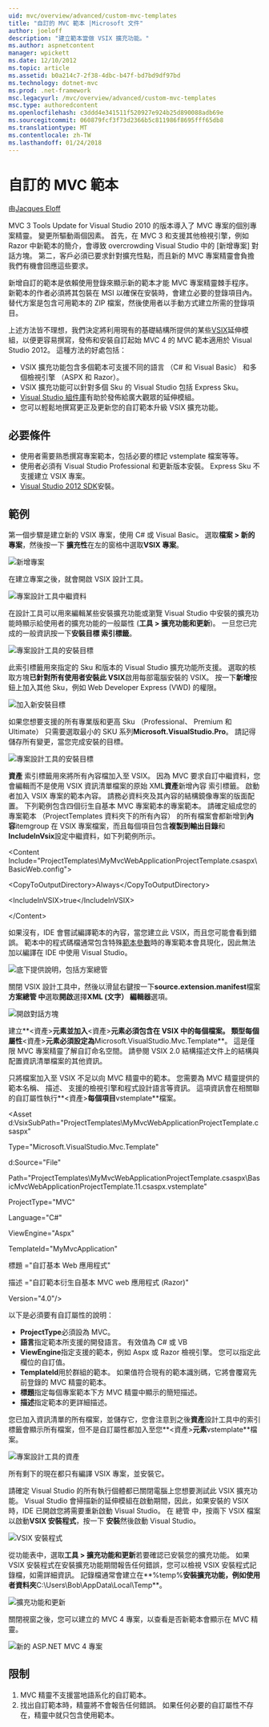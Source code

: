 ```yaml
---
uid: mvc/overview/advanced/custom-mvc-templates
title: "自訂的 MVC 範本 |Microsoft 文件"
author: joeloff
description: "建立範本當做 VSIX 擴充功能。"
ms.author: aspnetcontent
manager: wpickett
ms.date: 12/10/2012
ms.topic: article
ms.assetid: b0a214c7-2f38-4dbc-b47f-bd7bd9df97bd
ms.technology: dotnet-mvc
ms.prod: .net-framework
msc.legacyurl: /mvc/overview/advanced/custom-mvc-templates
msc.type: authoredcontent
ms.openlocfilehash: c3ddd4e341511f520927e924b25d890088adb69e
ms.sourcegitcommit: 060879fcf3f73d2366b5c811986f8695fff65db8
ms.translationtype: MT
ms.contentlocale: zh-TW
ms.lasthandoff: 01/24/2018
---
```

<a name="custom-mvc-template"></a>自訂的 MVC 範本
====================
由[Jacques Eloff](https://github.com/joeloff)

MVC 3 Tools Update for Visual Studio 2010 的版本導入了 MVC 專案的個別專案精靈。 變更所驅動兩個因素。 首先，在 MVC 3 和支援其他檢視引擎，例如 Razor 中新範本的簡介，會導致 overcrowding Visual Studio 中的 [新增專案] 對話方塊。 第二，客戶必須已要求針對擴充性點，而且新的 MVC 專案精靈會負擔我們有機會回應這些要求。

新增自訂的範本是依賴使用登錄來顯示新的範本才能 MVC 專案精靈棘手程序。 新範本的作者必須將其包裝在 MSI 以確保在安裝時，會建立必要的登錄項目內。 替代方案是包含可用範本的 ZIP 檔案，然後使用者以手動方式建立所需的登錄項目。

上述方法皆不理想，我們決定將利用現有的基礎結構所提供的某些[VSIX](https://msdn.microsoft.com/library/ff363239.aspx)延伸模組，以便更容易撰寫，發佈和安裝自訂起始 MVC 4 的 MVC 範本適用於 Visual Studio 2012。 這種方法的好處包括：

- VSIX 擴充功能包含多個範本可支援不同的語言 （C# 和 Visual Basic） 和多個檢視引擎 （ASPX 和 Razor）。
- VSIX 擴充功能可以針對多個 Sku 的 Visual Studio 包括 Express Sku。
- [Visual Studio 組件庫](https://visualstudiogallery.msdn.microsoft.com/)有助於發佈給廣大觀眾的延伸模組。
- 您可以輕鬆地撰寫更正及更新您的自訂範本升級 VSIX 擴充功能。

## <a name="prerequisites"></a>必要條件

- 使用者需要熟悉撰寫專案範本，包括必要的標記 vstemplate 檔案等等。
- 使用者必須有 Visual Studio Professional 和更新版本安裝。 Express Sku 不支援建立 VSIX 專案。
- [Visual Studio 2012 SDK](https://www.microsoft.com/download/details.aspx?id=30668)安裝。

## <a name="example"></a>範例

第一個步驟是建立新的 VSIX 專案，使用 C# 或 Visual Basic。 選取**檔案 > 新的專案**，然後按一下 **擴充性**在左的窗格中選取**VSIX 專案**。

![新增專案](custom-mvc-templates/_static/image1.jpg)

在建立專案之後，就會開啟 VSIX 設計工具。

![專案設計工具中繼資料](custom-mvc-templates/_static/image2.jpg)

在設計工具可以用來編輯某些安裝擴充功能或瀏覽 Visual Studio 中安裝的擴充功能時顯示給使用者的擴充功能的一般屬性 (**工具 > 擴充功能和更新**)。 一旦您已完成的一般資訊按一下**安裝目標 索引標籤**。

![專案設計工具的安裝目標](custom-mvc-templates/_static/image3.jpg)

此索引標籤用來指定的 Sku 和版本的 Visual Studio 擴充功能所支援。 選取的核取方塊**已針對所有使用者安裝此 VSIX**啟用每部電腦安裝的 VSIX。 按一下**新增**按鈕上加入其他 Sku，例如 Web Developer Express (VWD) 的權限。

![加入新安裝目標](custom-mvc-templates/_static/image4.jpg)

如果您想要支援的所有專業版和更高 Sku （Professional、 Premium 和 Ultimate） 只需要選取最小的 SKU 系列**Microsoft.VisualStudio.Pro**。 請記得儲存所有變更，當您完成安裝的目標。

![專案設計工具的安裝目標](custom-mvc-templates/_static/image5.jpg)

**資產** 索引標籤用來將所有內容檔加入至 VSIX。 因為 MVC 要求自訂中繼資料，您會編輯而不是使用 VSIX 資訊清單檔案的原始 XML**資產**新增內容 索引標籤。 啟動者加入 VSIX 專案的範本內容。 請務必資料夾及其內容的結構鏡像專案的版面配置。 下列範例包含四個衍生自基本 MVC 專案範本的專案範本。 請確定組成您的專案範本 （ProjectTemplates 資料夾下的所有內容） 的所有檔案會都新增到**內容**itemgroup 在 VSIX 專案檔案，而且每個項目包含**複製到輸出目錄**和**IncludeInVsix**設定中繼資料，如下列範例所示。

&lt;Content Include=&quot;ProjectTemplates\MyMvcWebApplicationProjectTemplate.csaspx\BasicWeb.config&quot;&gt;

&lt;CopyToOutputDirectory&gt;Always&lt;/CopyToOutputDirectory&gt;

&lt;IncludeInVSIX&gt;true&lt;/IncludeInVSIX&gt;

&lt;/Content&gt;

如果沒有，IDE 會嘗試編譯範本的內容，當您建立此 VSIX，而且您可能會看到錯誤。 範本中的程式碼檔通常包含特殊[範本參數](https://msdn.microsoft.com/library/eehb4faa(v=vs.110).aspx)時的專案範本會具現化，因此無法加以編譯在 IDE 中使用 Visual Studio。

![底下提供說明，包括方案總管](custom-mvc-templates/_static/image6.jpg)

關閉 VSIX 設計工具中，然後以滑鼠右鍵按一下**source.extension.manifest**檔案**方案總管 中**選取**開啟**選擇**XML (文字） 編輯器**選項。

![開啟對話方塊](custom-mvc-templates/_static/image7.jpg)

建立**&lt;資產&gt;**元素並加入**&lt;資產&gt;**元素必須包含在 VSIX 中的每個檔案。 **類型**每個屬性**&lt;資產&gt;**元素必須設定為**Microsoft.VisualStudio.Mvc.Template**。 這是僅限 MVC 專案精靈了解自訂命名空間。 請參閱 VSIX 2.0 結構描述文件上的結構與配置資訊清單檔案的其他資訊。

只將檔案加入至 VSIX 不足以向 MVC 精靈中的範本。 您需要為 MVC 精靈提供的範本名稱、 描述、 支援的檢視引擎和程式設計語言等資訊。 這項資訊會在相關聯的自訂屬性執行**&lt;資產&gt;**每個項目**vstemplate**檔案。

&lt;Asset d:VsixSubPath=&quot;ProjectTemplates\MyMvcWebApplicationProjectTemplate.csaspx&quot;

Type=&quot;Microsoft.VisualStudio.Mvc.Template&quot;

d:Source=&quot;File&quot;

Path=&quot;ProjectTemplates\MyMvcWebApplicationProjectTemplate.csaspx\BasicMvcWebApplicationProjectTemplate.11.csaspx.vstemplate&quot;

ProjectType=&quot;MVC&quot;

Language=&quot;C#&quot;

ViewEngine=&quot;Aspx&quot;

TemplateId=&quot;MyMvcApplication&quot;

標題 =&quot;自訂基本 Web 應用程式&quot;

描述 =&quot;自訂範本衍生自基本 MVC web 應用程式 (Razor)&quot;

Version=&quot;4.0&quot;/&gt;

以下是必須要有自訂屬性的說明：

- **ProjectType**必須設為 MVC。
- **語言**指定範本所支援的開發語言。 有效值為 C# 或 VB
- **ViewEngine**指定支援的範本，例如 Aspx 或 Razor 檢視引擎。 您可以指定此欄位的自訂值。
- **TemplateId**用於群組的範本。 如果值符合現有的範本識別碼，它將會覆寫先前登錄的 MVC 精靈的範本。
- **標題**指定每個專案範本下方 MVC 精靈中顯示的簡短描述。
- **描述**指定範本的更詳細描述。

您已加入資訊清單的所有檔案，並儲存它，您會注意到之後**資產**設計工具中的索引標籤會顯示所有檔案，但不是自訂屬性都加入至您**&lt;資產&gt;**元素**vstemplate**檔案。

![專案設計工具的資產](custom-mvc-templates/_static/image8.jpg)

所有剩下的現在都只有編譯 VSIX 專案，並安裝它。

請確定 Visual Studio 的所有執行個體都已關閉電腦上您想要測試此 VSIX 擴充功能。 Visual Studio 會掃描新的延伸模組在啟動期間，因此，如果安裝的 VSIX 時，IDE 已開啟您將需要重新啟動 Visual Studio。 在 總管 中，按兩下 VSIX 檔案以啟動**VSIX 安裝程式**，按一下 **安裝**然後啟動 Visual Studio。

![VSIX 安裝程式](custom-mvc-templates/_static/image9.jpg)

從功能表中，選取**工具 > 擴充功能和更新**若要確認已安裝您的擴充功能。 如果 VSIX 安裝程式在安裝擴充功能期間報告任何錯誤，您可以檢視 VSIX 安裝程式記錄檔，如需詳細資訊。 記錄檔通常會建立在**%temp%**安裝擴充功能，例如使用者資料夾**C:\Users\Bob\AppData\Local\Temp**。

![擴充功能和更新](custom-mvc-templates/_static/image10.jpg)

關閉視窗之後，您可以建立的 MVC 4 專案，以查看是否新範本會顯示在 MVC 精靈。

![新的 ASP.NET MVC 4 專案](custom-mvc-templates/_static/image11.jpg)

## <a name="limitations"></a>限制

1. MVC 精靈不支援當地語系化的自訂範本。
2. 找出自訂範本時，精靈將不會報告任何錯誤。 如果任何必要的自訂屬性不存在，精靈中就只包含使用範本。
